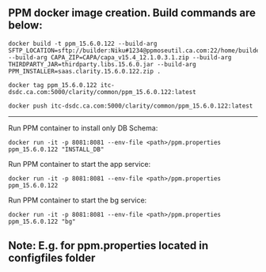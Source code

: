 PPM docker image creation. Build commands are below:
-------------------------------------------------------------------------------------------------------------------------

	docker build -t ppm_15.6.0.122 --build-arg SFTP_LOCATION=sftp://builder:Niku#1234@ppmoseutil.ca.com:22/home/builder/ppm --build-arg CAPA_ZIP=CAPA/capa_v15.4_12.1.0.3.1.zip --build-arg THIRDPARTY_JAR=thirdparty.libs.15.6.0.jar --build-arg PPM_INSTALLER=saas.clarity.15.6.0.122.zip .

    docker tag ppm_15.6.0.122 itc-dsdc.ca.com:5000/clarity/common/ppm_15.6.0.122:latest

    docker push itc-dsdc.ca.com:5000/clarity/common/ppm_15.6.0.122:latest

-------------------------------------------------------------------------------------------------------------------------

Run PPM container to install only DB Schema:

    docker run -it -p 8081:8081 --env-file <path>/ppm.properties ppm_15.6.0.122 "INSTALL_DB"

Run PPM container to start the app service:

    docker run -it -p 8081:8081 --env-file <path>/ppm.properties ppm_15.6.0.122

Run PPM container to start the bg service:

    docker run -it -p 8081:8081 --env-file <path>/ppm.properties ppm_15.6.0.122 "bg"

Note: E.g. for ppm.properties located in configfiles folder	
-------------------------------------------------------------------------------------------------------------------------


